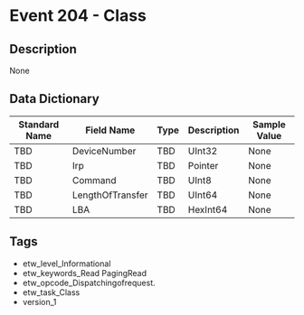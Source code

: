 # Event 204 - Class

## Description
None

## Data Dictionary
|Standard Name|Field Name|Type|Description|Sample Value|
|---|---|---|---|---|
|TBD|DeviceNumber|TBD|UInt32|None|None|
|TBD|Irp|TBD|Pointer|None|None|
|TBD|Command|TBD|UInt8|None|None|
|TBD|LengthOfTransfer|TBD|UInt64|None|None|
|TBD|LBA|TBD|HexInt64|None|None|

## Tags
* etw_level_Informational
* etw_keywords_Read PagingRead
* etw_opcode_Dispatchingofrequest.
* etw_task_Class
* version_1